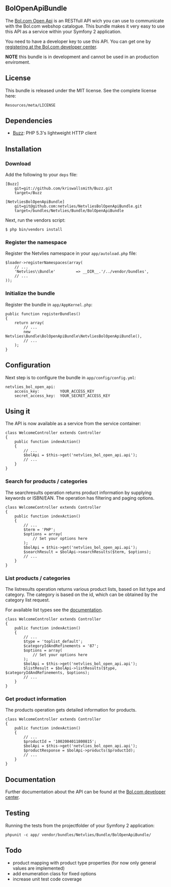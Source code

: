 ## BolOpenApiBundle
The [Bol.com Open Api](http://developers.bol.com/documentatie/handleiding/) is an RESTfull API wich you can use to communicate with the Bol.com webshop catalogue. This bundle makes it very easy to use this API as a service within your Symfony 2 application.

You need to have a developer key to use this API. You can get one by [registering at the Bol.com developer center](https://developers.bol.com/inloggen/?action=register).

**NOTE** this bundle is in development and cannot be used in an production enviroment.

## License
This bundle is released under the MIT license. See the complete license here:
    
    Resources/meta/LICENSE

## Dependencies
- [Buzz](https://github.com/kriswallsmith/Buzz): PHP 5.3's lightweight HTTP client

## Installation

### Download
Add the following to your `deps` file:

    [Buzz]
        git=git://github.com/kriswallsmith/Buzz.git
        target=/Buzz

    [NetvliesBolOpenApiBundle]
        git=git@github.com:netvlies/NetvliesBolOpenApiBundle.git
        target=/bundles/Netvlies/Bundle/BolOpenApiBundle

Next, run the vendors script:

    $ php bin/vendors install

### Register the namespace
Register the Netvlies namespace in your `app/autoload.php` file:

    $loader->registerNamespaces(array(
        // ...
        'Netvlies\\Bundle'         => __DIR__.'/../vendor/bundles',
        // ...
    ));

### Initialize the bundle
Register the bundle in `app/AppKernel.php`:

    public function registerBundles()
    {
        return array(
            // ...
            new Netvlies\Bundle\BolOpenApiBundle\NetvliesBolOpenApiBundle(),
            // ...
        );
    }

## Configuration
Next step is to configure the bundle in `app/config/config.yml`:

    netvlies_bol_open_api:
        access_key:         YOUR_ACCESS_KEY
        secret_access_key:  YOUR_SECRET_ACCESS_KEY


## Using it
The API is now available as a service from the service container:

    class WelcomeController extends Controller
    {
        public function indexAction()
        {
            // ...
            $bolApi = $this->get('netvlies_bol_open_api.api');
            // ...
        }
    }

### Search for products / categories
The searchresults operation returns product information by supplying keywords or ISBN/EAN. The operation has filtering and paging options.

    class WelcomeController extends Controller
    {
        public function indexAction()
        {
            // ...
            $term = 'PHP';
            $options = array(
                // Set your options here
            );
            $bolApi = $this->get('netvlies_bol_open_api.api');
            $searchResult = $bolApi->searchResults($term, $options);
            // ...
        }
    }

### List products / categories
The listresults operation returns various product lists, based on list type and category. The category is based on the id, which can be obtained by the category list request.

For available list types see the [documentation](http://developers.bol.com/documentatie/handleiding/).

    class WelcomeController extends Controller
    {
        public function indexAction()
        {
            // ...
            $type = 'toplist_default';
            $categoryIdAndRefinements = '87';
            $options = array(
                // Set your options here
            );
            $bolApi = $this->get('netvlies_bol_open_api.api');
            $listResult = $bolApi->listResults($type, $categoryIdAndRefinements, $options);
            // ...
        }
    }

### Get product information
The products operation gets detailed information for products.

    class WelcomeController extends Controller
    {
        public function indexAction()
        {
            // ...
            $productId = '1002004011800815';
            $bolApi = $this->get('netvlies_bol_open_api.api');
            $productResponse = $bolApi->products($productId);
            // ...
        }
    }

## Documentation
Further documentation about the API can be found at the [Bol.com developer center](http://developers.bol.com/documentatie/handleiding/).

## Testing
Running the tests from the projectfolder of your Symfony 2 application:

    phpunit -c app/ vendor/bundles/Netvlies/Bundle/BolOpenApiBundle/

## Todo
- product mapping with product type properties (for now only general values are implemented)
- add enumeration class for fixed options
- increase unit test code coverage